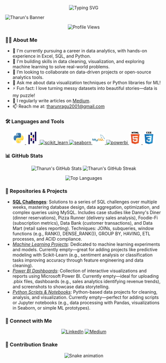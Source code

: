 <p align="center">
  <img src="https://readme-typing-svg.herokuapp.com?font=Fira+Code&size=24&pause=1000&color=0e75b6&center=true&vCenter=true&width=500&lines=Hi+👋%2C+I'm+Tharun;Aspiring+Data+Analyst+Turning+Data+into+Insights+with+Excel%2C+SQL%2C+Python+%26+ML" alt="Typing SVG" />
</p>

![Tharun's Banner](https://user-images.githubusercontent.com/74038190/221352987-68da234d-4d62-4e9d-9d7f-098dc657c2dc.gif)

<p align="center">
  <img src="https://komarev.com/ghpvc/?username=R-Tharun&label=Profile%20views&color=0e75b6&style=flat" alt="Profile Views" />
</p>

### 👨‍💻 About Me
- 🔭 I'm currently pursuing a career in data analytics, with hands-on experience in Excel, SQL, and Python.
- 🌱 I'm building skills in data cleaning, visualization, and exploring machine learning to solve real-world problems.
- 👯 I’m looking to collaborate on data-driven projects or open-source analytics tools.
- 💬 Ask me about data visualization techniques or Python libraries for ML!
- ⚡ Fun fact: I love turning messy datasets into beautiful stories—data is my puzzle!
- 📝 I regularly write articles on [Medium](https://medium.com/@tharunragu2001).
- 📫 Reach me at: tharunragu2001@gmail.com

### 🛠 Languages and Tools
<p align="center">
  <a href="https://github.com/R-Tharun/Python" target="_blank" rel="noreferrer">
    <img src="https://raw.githubusercontent.com/devicons/devicon/master/icons/python/python-original.svg" alt="python" width="40" height="40"/>
  </a>
  <a href="https://github.com/R-Tharun/Python" target="_blank" rel="noreferrer">
    <img src="https://raw.githubusercontent.com/devicons/devicon/2ae2a900d2f041da66e950e4d48052658d850630/icons/pandas/pandas-original.svg" alt="pandas" width="40" height="40"/>
  </a>
  <a href="https://github.com/R-Tharun/ML" target="_blank" rel="noreferrer">
    <img src="https://upload.wikimedia.org/wikipedia/commons/0/05/Scikit_learn_logo_small.svg" alt="scikit_learn" width="40" height="40"/>
  </a>
  <a href="https://github.com/R-Tharun/Python" target="_blank" rel="noreferrer">
    <img src="https://seaborn.pydata.org/_images/logo-mark-lightbg.svg" alt="seaborn" width="40" height="40"/>
  </a>
  <a href="https://github.com/R-Tharun/SQL" target="_blank" rel="noreferrer">
    <img src="https://raw.githubusercontent.com/devicons/devicon/master/icons/mysql/mysql-original-wordmark.svg" alt="mysql" width="40" height="40"/>
  </a>
  <a href="https://github.com/R-Tharun/PowerBI" target="_blank" rel="noreferrer">
    <img src="https://upload.wikimedia.org/wikipedia/commons/c/cf/Power_BI_Logo.svg" alt="powerbi" width="40" height="40"/>
  </a>
  <a href="https://www.w3.org/html/" target="_blank" rel="noreferrer">
    <img src="https://raw.githubusercontent.com/devicons/devicon/master/icons/html5/html5-original-wordmark.svg" alt="html5" width="40" height="40"/>
  </a>
  <a href="https://www.w3schools.com/css/" target="_blank" rel="noreferrer">
    <img src="https://raw.githubusercontent.com/devicons/devicon/master/icons/css3/css3-original-wordmark.svg" alt="css3" width="40" height="40"/>
  </a>
</p>

### 📊 GitHub Stats
<p align="center">
  <img src="https://github-readme-stats.vercel.app/api?username=R-Tharun&show_icons=true&theme=radical&hide_border=true" alt="Tharun's GitHub Stats" width="400" />
  <img src="https://github-readme-streak-stats.herokuapp.com/?user=R-Tharun&theme=radical&hide_border=true" alt="Tharun's GitHub Streak" width="400" />
</p>
<p align="center">
  <img src="https://github-readme-stats.vercel.app/api/top-langs/?username=R-Tharun&layout=compact&theme=radical&hide_border=true" alt="Top Languages" />
</p>

### 📂 Repositories & Projects
- **[SQL Challenges](https://github.com/R-Tharun/SQL)**: Solutions to a series of SQL challenges over multiple weeks, mastering database design, data aggregation, optimization, and complex queries using MySQL. Includes case studies like Danny's Diner (dinner reservations), Pizza Runner (delivery sales analysis), Foodie-Fi (subscription metrics), Data Bank (customer transactions), and Data Mart (retail sales reporting). Techniques: JOINs, subqueries, window functions (e.g., RANK(), DENSE_RANK()), GROUP BY, HAVING, ETL processes, and ACID compliance.
- *[Machine Learning Projects](https://github.com/R-Tharun/ML)*: Dedicated to machine learning experiments and models. Currently empty—great for adding projects like predictive modeling with Scikit-Learn (e.g., sentiment analysis or classification tasks improving accuracy through feature engineering and data cleaning).
- *[Power BI Dashboards](https://github.com/R-Tharun/PowerBI)*: Collection of interactive visualizations and reports using Microsoft Power BI. Currently empty—ideal for uploading .pbix files, dashboards (e.g., sales analytics identifying revenue trends), and screenshots to showcase data storytelling.
- *[Python Scripts & Notebooks](https://github.com/R-Tharun/Python)*: Python-based data projects for cleaning, analysis, and visualization. Currently empty—perfect for adding scripts or Jupyter notebooks (e.g., data processing with Pandas, visualizations in Seaborn, or simple ML prototypes).

### 🔗 Connect with Me
<p align="center">
  <a href="https://www.linkedin.com/in/tharun-ragu" target="_blank"><img src="https://raw.githubusercontent.com/rahuldkjain/github-profile-readme-generator/master/src/images/icons/Social/linked-in-alt.svg" alt="LinkedIn" height="30" width="40" /></a>
  <a href="https://medium.com/@tharunragu2001" target="_blank"><img src="https://raw.githubusercontent.com/rahuldkjain/github-profile-readme-generator/master/src/images/icons/Social/medium.svg" alt="Medium" height="30" width="40" /></a>
  <!-- Add X/Twitter if active: <a href="https://x.com/tharun_ragu" target="_blank"><img src="twitter-icon-url" alt="X" height="30" width="40" /></a> -->
</p>

### 🐍 Contribution Snake
<p align="center">
  <img src="https://raw.githubusercontent.com/R-Tharun/R-Tharun/output/github-contribution-grid-snake.svg" alt="Snake animation" />
</p>
